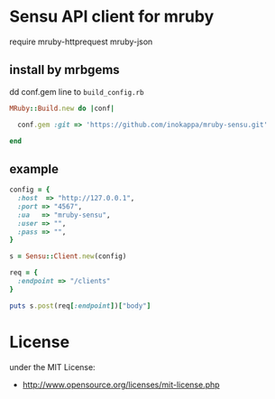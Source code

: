 # Sensu API client for mruby

require mruby-httprequest mruby-json

## install by mrbgems

dd conf.gem line to `build_config.rb`

```build_config.rb
MRuby::Build.new do |conf|

  conf.gem :git => 'https://github.com/inokappa/mruby-sensu.git'

end
```

## example

```ruby
config = {
  :host  => "http://127.0.0.1",
  :port => "4567",
  :ua   => "mruby-sensu",
  :user => "",
  :pass => "",
}

s = Sensu::Client.new(config)

req = {
  :endpoint => "/clients"
}

puts s.post(req[:endpoint])["body"]
```

# License
under the MIT License:

* http://www.opensource.org/licenses/mit-license.php


